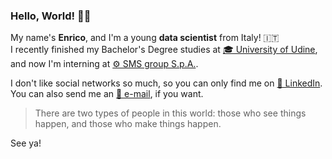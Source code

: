 ### Hello, World! 👋🏼

My name's **Enrico**, and I'm a young **data scientist** from Italy! 🇮🇹  
I recently finished my Bachelor's Degree studies at [🎓 University of Udine](https://www.uniud.it/en/uniud-international?set_language=en), and now I'm interning at [⚙️ SMS group S.p.A.](https://www.sms-group.com).

I don't like social networks so much, so you can only find me on [👔 LinkedIn](https://www.linkedin.com/in/enricostefanel/).
You can also send me an [📧 e-mail](mailto:me@enst.it?subject=[GitHub]%20Greetings), if you want.

> There are two types of people in this world: those who see things happen, and those who make things happen.

See ya!

<!--
**enstit/enstit** is a ✨ _special_ ✨ repository because its `README.md` (this file) appears on your GitHub profile.

Here are some ideas to get you started:

- 🔭 I’m currently working on ...
- 🌱 I’m currently learning ...
- 👯 I’m looking to collaborate on ...
- 🤔 I’m looking for help with ...
- 💬 Ask me about ...
- 📫 How to reach me: ...
- 😄 Pronouns: ...
- ⚡ Fun fact: ...
-->
